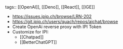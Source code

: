 tags:: [[OpenAI]], [[Deno]], [[React]], [[IGE]]

- https://issues.ipip.ch/browse/LRN-202
- https://git.ipip.ch/users/quach/repos/aichat/browse
- Create OpenAi reverse proxy with IPI Token
- Customize for IPI:
	- [[Chatpad]]
	- [[BetterChatGPT]]